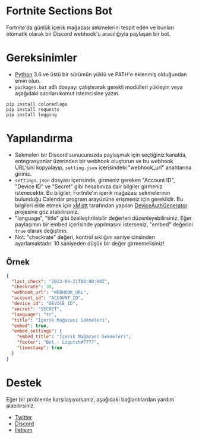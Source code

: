 # Fortnite Sections Bot
Fortnite'da günlük içerik mağazası sekmelerini tespit eden ve bunları otomatik olarak bir Discord webhook'u aracılığıyla paylaşan bir bot.

# Gereksinimler
- [Python](https://www.python.org/downloads/) 3.6 ve üstü bir sürümün yüklü ve PATH'e eklenmiş olduğundan emin olun.
- `packages.bat` adlı dosyayı çalıştırarak gerekli modülleri yükleyin veya aşağıdaki satırları komut istemcisine yazın.
```
pip install coloredlogs
pip install requests
pip install logging
```
# Yapılandırma
- Sekmeleri bir Discord sunucunuzda paylaşmak için seçtiğiniz kanalda, entegrasyonlar üzerinden bir webhook oluşturun ve bu webhook URL'sini kopyalayıp, `setting.json` içerisindeki "webhook_url" anahtarına giriniz.
- `settings.json` dosyası içerisinde, girmeniz gereken "Account ID", "Device ID" ve "Secret" gibi hesabınıza dair bilgiler girmeniz istenecektir.
Bu bilgiler, Fortnite'ın içerik mağazası sekmelerinin bulunduğu Calendar program arayüzüne erişmeniz için gereklidir.
Bu bilgileri elde etmek için [xMistt](https://github.com/xMistt) tarafından yapılan [DeviceAuthGenerator](https://github.com/xMistt/DeviceAuthGenerator) projesine göz atabilirsiniz.
- "language", "title" gibi özelleştirilebilir değerleri düzenleyebilirsiniz. Eğer paylaşımın bir embed içerisinde yapılmasını isterseniz, "embed" değerini `true` olarak değiştirin.
- Not: "checkrate" değeri, kontrol sıklığını saniye cinsinden ayarlamaktadır. 10 saniyeden düşük bir değer girmemelisiniz!
## Örnek
```json
{
  "last_check": "2023-04-21T00:00:00Z",
  "checkrate": 30,
  "webhook_url": "WEBHOOK_URL",
  "account_id": "ACCOUNT_ID",
  "device_id": "DEVICE_ID",
  "secret": "SECRET",
  "language": "tr",
  "title": "İçerik Mağazası Sekmeleri",
  "embed": true,
  "embed_settings": {
    "embed_title": "İçerik Mağazası Sekmeleri",
    "footer": "Bot - Liqutch#7777",
    "timestamp": true
  }
}
```
# Destek
Eğer bir problemle karşılaşıyorsanız, aşağıdaki bağlantılardan yardım alabilirsiniz.
- [Twitter](https://twitter.com/Liqutch)
- [Discord](https://discord.gg/nNPrQeqCyf)
- [İletişim](https://liqutch.dev/)
